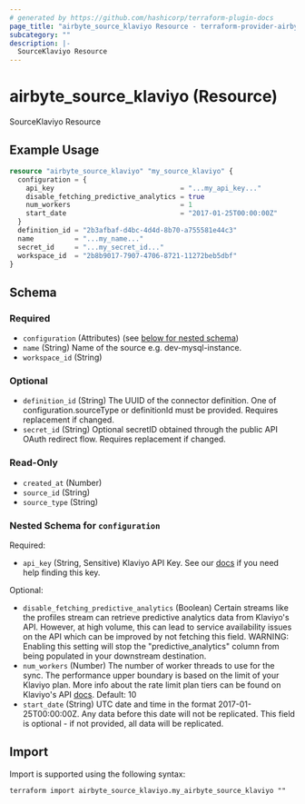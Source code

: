```yaml
---
# generated by https://github.com/hashicorp/terraform-plugin-docs
page_title: "airbyte_source_klaviyo Resource - terraform-provider-airbyte"
subcategory: ""
description: |-
  SourceKlaviyo Resource
---
```


# airbyte_source_klaviyo (Resource)

SourceKlaviyo Resource

## Example Usage

```terraform
resource "airbyte_source_klaviyo" "my_source_klaviyo" {
  configuration = {
    api_key                               = "...my_api_key..."
    disable_fetching_predictive_analytics = true
    num_workers                           = 1
    start_date                            = "2017-01-25T00:00:00Z"
  }
  definition_id = "2b3afbaf-d4bc-4d4d-8b70-a755581e44c3"
  name          = "...my_name..."
  secret_id     = "...my_secret_id..."
  workspace_id  = "2b8b9017-7907-4706-8721-11272beb5dbf"
}
```

<!-- schema generated by tfplugindocs -->
## Schema

### Required

- `configuration` (Attributes) (see [below for nested schema](#nestedatt--configuration))
- `name` (String) Name of the source e.g. dev-mysql-instance.
- `workspace_id` (String)

### Optional

- `definition_id` (String) The UUID of the connector definition. One of configuration.sourceType or definitionId must be provided. Requires replacement if changed.
- `secret_id` (String) Optional secretID obtained through the public API OAuth redirect flow. Requires replacement if changed.

### Read-Only

- `created_at` (Number)
- `source_id` (String)
- `source_type` (String)

<a id="nestedatt--configuration"></a>
### Nested Schema for `configuration`

Required:

- `api_key` (String, Sensitive) Klaviyo API Key. See our <a href="https://docs.airbyte.com/integrations/sources/klaviyo">docs</a> if you need help finding this key.

Optional:

- `disable_fetching_predictive_analytics` (Boolean) Certain streams like the profiles stream can retrieve predictive analytics data from Klaviyo's API. However, at high volume, this can lead to service availability issues on the API which can be improved by not fetching this field. WARNING: Enabling this setting will stop the  "predictive_analytics" column from being populated in your downstream destination.
- `num_workers` (Number) The number of worker threads to use for the sync. The performance upper boundary is based on the limit of your Klaviyo plan. More info about the rate limit plan tiers can be found on Klaviyo's API <a href="https://developers.klaviyo.com/en/docs/rate_limits_and_error_handling">docs</a>. Default: 10
- `start_date` (String) UTC date and time in the format 2017-01-25T00:00:00Z. Any data before this date will not be replicated. This field is optional - if not provided, all data will be replicated.

## Import

Import is supported using the following syntax:

```shell
terraform import airbyte_source_klaviyo.my_airbyte_source_klaviyo ""
```
